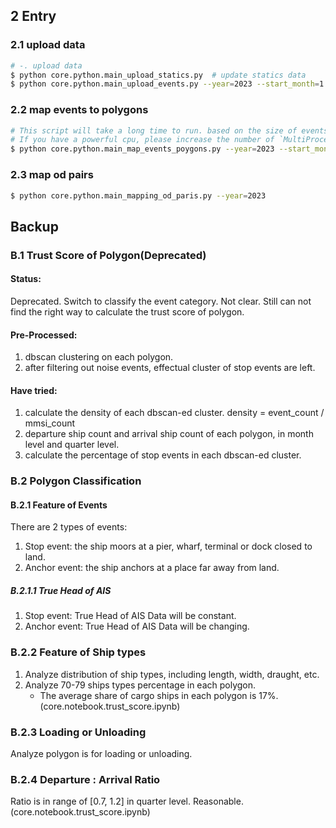 ## 2 Entry

### 2.1 upload data
```bash
# -. upload data
$ python core.python.main_upload_statics.py  # update statics data
$ python core.python.main_upload_events.py --year=2023 --start_month=1 --end_month=12  # update events data
```

### 2.2 map events to polygons
```bash
# This script will take a long time to run. based on the size of events data.
# If you have a powerful cpu, please increase the number of `MultiProcessWorkers.process_workers` in `core.ShoreNet.definitions.parameters`.
$ python core.python.main_map_events_poygons.py --year=2023 --start_month=1 --end_month=12
```

### 2.3 map od pairs
```bash
$ python core.python.main_mapping_od_paris.py --year=2023
```

## Backup
### B.1 Trust Score of Polygon(Deprecated)

#### Status:
Deprecated. Switch to classify the event category.
Not clear. Still can not find the right way to calculate the trust score of polygon.

#### Pre-Processed:

1. dbscan clustering on each polygon.
2. after filtering out noise events, effectual cluster of stop events are left.

#### Have tried:

1. calculate the density of each dbscan-ed cluster. density = event_count / mmsi_count
2. departure ship count and arrival ship count of each polygon, in month level and quarter level.
3. calculate the percentage of stop events in each dbscan-ed cluster.

### B.2 Polygon Classification

#### B.2.1 Feature of Events

There are 2 types of events:
1. Stop event: the ship moors at a pier, wharf, terminal or dock closed to land.
2. Anchor event: the ship anchors at a place far away from land.

##### B.2.1.1 True Head of AIS
1. Stop event: True Head of AIS Data will be constant.
2. Anchor event: True Head of AIS Data will be changing.

### B.2.2 Feature of Ship types
1. Analyze distribution of ship types, including length, width, draught, etc.
2. Analyze 70-79 ships types percentage in each polygon.
    - The average share of cargo ships in each polygon is 17%. (core.notebook.trust_score.ipynb)

### B.2.3 Loading or Unloading
Analyze polygon is for loading or unloading.

### B.2.4 Departure : Arrival Ratio

Ratio is in range of [0.7, 1.2] in quarter level. Reasonable. (core.notebook.trust_score.ipynb)
